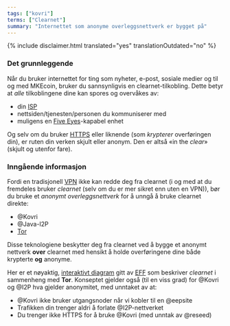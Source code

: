 ```yaml
---
tags: ["kovri"]
terms: ["Clearnet"]
summary: "Internettet som anonyme overleggsnettverk er bygget på"
---
```


{% include disclaimer.html translated="yes" translationOutdated="no" %}
### Det grunnleggende

Når du bruker internettet for ting som nyheter, e-post, sosiale medier og til og med MKEcoin, bruker du sannsynligvis en clearnet-tilkobling. Dette betyr at *alle* tilkoblingene dine kan spores og overvåkes av:

- din [ISP](https://en.wikipedia.org/wiki/ISP)
- nettsiden/tjenesten/personen du kommuniserer med
- muligens en [Five Eyes](https://en.wikipedia.org/wiki/5_Eyes)-kapabel enhet

Og selv om du bruker [HTTPS](https://en.wikipedia.org/wiki/HTTPS) eller liknende (som *krypterer* overføringen din), er ruten din verken skjult eller anonym. Den er altså «in the *clear*» (skjult og utenfor fare).

### Inngående informasjon

Fordi en tradisjonell [VPN](https://en.wikipedia.org/wiki/VPN) ikke kan redde deg fra clearnet (i og med at du fremdeles bruker *clearnet* (selv om du er mer sikret enn uten en VPN)), bør du bruke et *anonymt overleggsnettverk* for å unngå å bruke clearnet direkte:

- @Kovri
- @Java-I2P
- [Tor](https://torproject.org/)

Disse teknologiene beskytter deg fra clearnet ved å bygge et anonymt nettverk **over** clearnet med hensikt å holde overføringene dine både krypterte **og** anonyme.

Her er et nøyaktig, [interaktivt diagram](https://www.eff.org/pages/tor-and-https) gitt av [EFF](https://www.eff.org/) som beskriver *clearnet* i sammenheng med **Tor**. Konseptet gjelder også (til en viss grad) for @Kovri og @I2P hva gjelder anonymitet, med unntaket av at:

- @Kovri ikke bruker utgangsnoder når vi kobler til en @eepsite
- Trafikken din trenger aldri å forlate @I2P-nettverket
- Du trenger ikke HTTPS for å bruke @Kovri (med unntak av @reseed)
